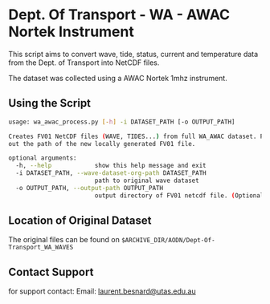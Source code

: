 Dept. Of Transport - WA - AWAC Nortek Instrument
=============

This script aims to convert wave, tide, status, current and temperature data from the Dept. of Transport into NetCDF files.

The dataset was collected using a AWAC Nortek 1mhz instrument.

## Using the Script
```bash
usage: wa_awac_process.py [-h] -i DATASET_PATH [-o OUTPUT_PATH]

Creates FV01 NetCDF files (WAVE, TIDES...) from full WA_AWAC dataset. Prints
out the path of the new locally generated FV01 file.

optional arguments:
  -h, --help            show this help message and exit
  -i DATASET_PATH, --wave-dataset-org-path DATASET_PATH
                        path to original wave dataset
  -o OUTPUT_PATH, --output-path OUTPUT_PATH
                        output directory of FV01 netcdf file. (Optional)

```

## Location of Original Dataset

The original files can be found on ```$ARCHIVE_DIR/AODN/Dept-Of-Transport_WA_WAVES```

## Contact Support
for support contact:
Email: laurent.besnard@utas.edu.au
